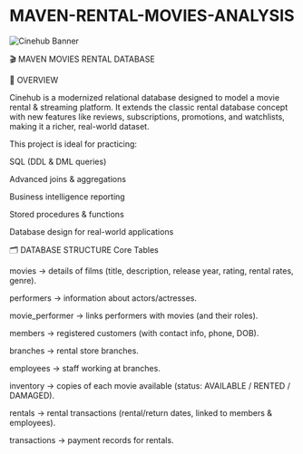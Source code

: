 # MAVEN-RENTAL-MOVIES-ANALYSIS

![Cinehub Banner](https://mars-images.imgix.net/seobot/filmgrail.com/658a324a896bdc25cc34dfde-5a45cbc3254de9016c096e1d7dafd6d2.png?auto=compress)

🎬 MAVEN MOVIES RENTAL DATABASE

📌 OVERVIEW

Cinehub is a modernized relational database designed to model a movie rental & streaming platform.
It extends the classic rental database concept with new features like reviews, subscriptions, promotions, and watchlists, making it a richer, real-world dataset.

This project is ideal for practicing:

SQL (DDL & DML queries)

Advanced joins & aggregations

Business intelligence reporting

Stored procedures & functions

Database design for real-world applications

🗂️ DATABASE STRUCTURE
Core Tables

movies → details of films (title, description, release year, rating, rental rates, genre).

performers → information about actors/actresses.

movie_performer → links performers with movies (and their roles).

members → registered customers (with contact info, phone, DOB).

branches → rental store branches.

employees → staff working at branches.

inventory → copies of each movie available (status: AVAILABLE / RENTED / DAMAGED).

rentals → rental transactions (rental/return dates, linked to members & employees).

transactions → payment records for rentals.
